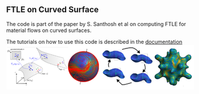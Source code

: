 ## FTLE on Curved Surface 
The code is part of the paper by S. Santhosh et al on computing FTLE for material flows on curved surfaces. 

The tutorials on how to use this code is described in the [documentation](https://sreejithsanthosh.github.io/FTLEhub)  
![FTLE Banner](Images/FTLEBanner.png)